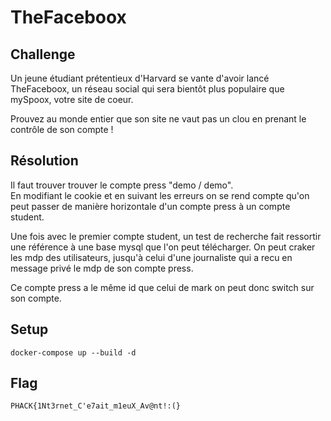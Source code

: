 # TheFaceboox
## Challenge

Un jeune étudiant prétentieux d'Harvard se vante d'avoir lancé TheFaceboox, un réseau social qui sera bientôt plus populaire que mySpoox, votre site de coeur.

Prouvez au monde entier que son site ne vaut pas un clou en prenant le contrôle de son compte !

## Résolution

Il faut trouver trouver le compte press "demo / demo".  
En modifiant le cookie et en suivant les erreurs on se rend compte qu'on peut passer de manière horizontale d'un compte press à un compte student.

Une fois avec le premier compte student, un test de recherche fait ressortir une référence à une base mysql que l'on peut télécharger.
On peut craker les mdp des utilisateurs, jusqu'à celui d'une journaliste qui a recu en message privé le mdp de son compte press.

Ce compte press a le même id que celui de mark on peut donc switch sur son compte.

## Setup

```
docker-compose up --build -d
```

## Flag

```
PHACK{1Nt3rnet_C'e7ait_m1euX_Av@nt!:(}
```